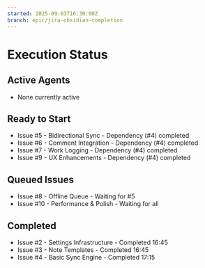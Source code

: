```yaml
---
started: 2025-09-03T16:30:00Z
branch: epic/jira-obsidian-completion
---
```


# Execution Status

## Active Agents
- None currently active

## Ready to Start
- Issue #5 - Bidirectional Sync - Dependency (#4) completed
- Issue #6 - Comment Integration - Dependency (#4) completed
- Issue #7 - Work Logging - Dependency (#4) completed
- Issue #9 - UX Enhancements - Dependency (#4) completed

## Queued Issues
- Issue #8 - Offline Queue - Waiting for #5
- Issue #10 - Performance & Polish - Waiting for all

## Completed
- Issue #2 - Settings Infrastructure - Completed 16:45
- Issue #3 - Note Templates - Completed 16:45
- Issue #4 - Basic Sync Engine - Completed 17:15